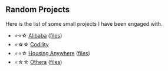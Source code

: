 Random Projects
----------

Here is the list of some small projects I have been engaged with.

- ⭐⭐☆ [Alibaba](Alibaba/Alibaba.md) ([files](Alibaba))
- ⭐☆☆ [Codility](Codility.ipynb)
- ⭐⭐☆ [Housing Anywhere](HousingAnywhere/HousingAnywhere.ipynb) ([files](HousingAnywhere))
- ⭐☆☆ [Othera](Othera/Description.md) ([files](Othera/BookBuild.ipynb))
